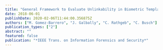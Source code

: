 ```yaml
---
title: "General Framework to Evaluate Unlinkability in Biometric Template Protection Systems"
date: 2018-06-01
publishDate: 2020-02-06T11:44:00.356875Z
authors: ["M. Gomez-Barrero", "J. Galbally", "C. Rathgeb", "C. Busch"]
publication_types: ["2"]
abstract: ""
featured: false
publication: "*IEEE Trans. on Information Forensics and Security*"
---
```


